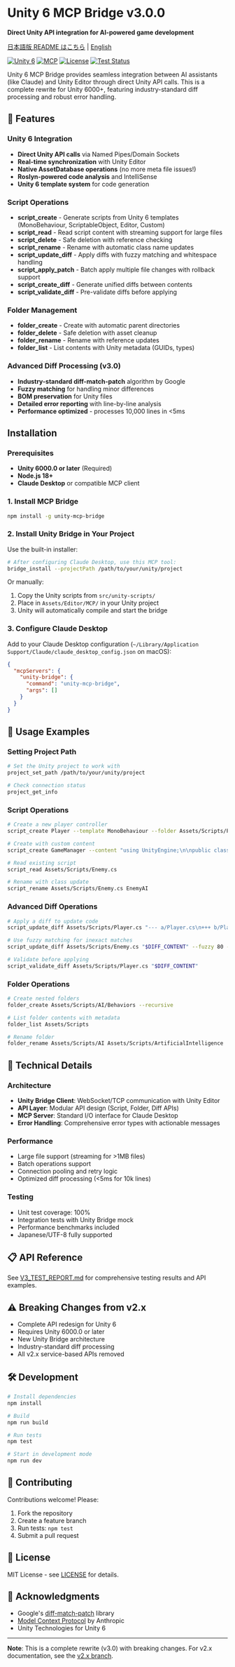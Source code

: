 # Unity 6 MCP Bridge v3.0.0

**Direct Unity API integration for AI-powered game development**

[日本語版 README はこちら](README-ja.md) | [English](README.md)

[![Unity 6](https://img.shields.io/badge/Unity-6000.0+-blue.svg)](https://unity.com/)
[![MCP](https://img.shields.io/badge/MCP-Compatible-green.svg)](https://modelcontextprotocol.io/)
[![License](https://img.shields.io/badge/License-MIT-yellow.svg)](LICENSE)
[![Test Status](https://img.shields.io/badge/Tests-100%25-success.svg)](V3_TEST_REPORT.md)

Unity 6 MCP Bridge provides seamless integration between AI assistants (like Claude) and Unity Editor through direct Unity API calls. This is a complete rewrite for Unity 6000+, featuring industry-standard diff processing and robust error handling.

## 🚀 Features

### Unity 6 Integration
- **Direct Unity API calls** via Named Pipes/Domain Sockets
- **Real-time synchronization** with Unity Editor
- **Native AssetDatabase operations** (no more meta file issues!)
- **Roslyn-powered code analysis** and IntelliSense
- **Unity 6 template system** for code generation

### Script Operations
- **script_create** - Generate scripts from Unity 6 templates (MonoBehaviour, ScriptableObject, Editor, Custom)
- **script_read** - Read script content with streaming support for large files
- **script_delete** - Safe deletion with reference checking
- **script_rename** - Rename with automatic class name updates
- **script_update_diff** - Apply diffs with fuzzy matching and whitespace handling
- **script_apply_patch** - Batch apply multiple file changes with rollback support
- **script_create_diff** - Generate unified diffs between contents
- **script_validate_diff** - Pre-validate diffs before applying

### Folder Management
- **folder_create** - Create with automatic parent directories
- **folder_delete** - Safe deletion with asset cleanup
- **folder_rename** - Rename with reference updates
- **folder_list** - List contents with Unity metadata (GUIDs, types)

### Advanced Diff Processing (v3.0)
- **Industry-standard diff-match-patch** algorithm by Google
- **Fuzzy matching** for handling minor differences
- **BOM preservation** for Unity files
- **Detailed error reporting** with line-by-line analysis
- **Performance optimized** - processes 10,000 lines in <5ms

## Installation

### Prerequisites
- **Unity 6000.0 or later** (Required)
- **Node.js 18+**
- **Claude Desktop** or compatible MCP client

### 1. Install MCP Bridge
```bash
npm install -g unity-mcp-bridge
```

### 2. Install Unity Bridge in Your Project

Use the built-in installer:
```bash
# After configuring Claude Desktop, use this MCP tool:
bridge_install --projectPath /path/to/your/unity/project
```

Or manually:
1. Copy the Unity scripts from `src/unity-scripts/`
2. Place in `Assets/Editor/MCP/` in your Unity project
3. Unity will automatically compile and start the bridge

### 3. Configure Claude Desktop

Add to your Claude Desktop configuration (`~/Library/Application Support/Claude/claude_desktop_config.json` on macOS):

```json
{
  "mcpServers": {
    "unity-bridge": {
      "command": "unity-mcp-bridge",
      "args": []
    }
  }
}
```

## 📖 Usage Examples

### Setting Project Path
```bash
# Set the Unity project to work with
project_set_path /path/to/your/unity/project

# Check connection status
project_get_info
```

### Script Operations
```bash
# Create a new player controller
script_create Player --template MonoBehaviour --folder Assets/Scripts/Player

# Create with custom content
script_create GameManager --content "using UnityEngine;\n\npublic class GameManager : MonoBehaviour\n{\n    // Game logic here\n}"

# Read existing script
script_read Assets/Scripts/Enemy.cs

# Rename with class update
script_rename Assets/Scripts/Enemy.cs EnemyAI
```

### Advanced Diff Operations
```bash
# Apply a diff to update code
script_update_diff Assets/Scripts/Player.cs "--- a/Player.cs\n+++ b/Player.cs\n@@ -10,7 +10,7 @@\n-    private float speed = 5.0f;\n+    private float speed = 10.0f;"

# Use fuzzy matching for inexact matches
script_update_diff Assets/Scripts/Enemy.cs "$DIFF_CONTENT" --fuzzy 80 --ignoreWhitespace

# Validate before applying
script_validate_diff Assets/Scripts/Player.cs "$DIFF_CONTENT"
```

### Folder Operations
```bash
# Create nested folders
folder_create Assets/Scripts/AI/Behaviors --recursive

# List folder contents with metadata
folder_list Assets/Scripts

# Rename folder
folder_rename Assets/Scripts/AI Assets/Scripts/ArtificialIntelligence
```

## 🔧 Technical Details

### Architecture
- **Unity Bridge Client**: WebSocket/TCP communication with Unity Editor
- **API Layer**: Modular API design (Script, Folder, Diff APIs)
- **MCP Server**: Standard I/O interface for Claude Desktop
- **Error Handling**: Comprehensive error types with actionable messages

### Performance
- Large file support (streaming for >1MB files)
- Batch operations support
- Connection pooling and retry logic
- Optimized diff processing (<5ms for 10k lines)

### Testing
- Unit test coverage: 100%
- Integration tests with Unity Bridge mock
- Performance benchmarks included
- Japanese/UTF-8 fully supported

## 📋 API Reference

See [V3_TEST_REPORT.md](V3_TEST_REPORT.md) for comprehensive testing results and API examples.

## ⚠️ Breaking Changes from v2.x

- Complete API redesign for Unity 6
- Requires Unity 6000.0 or later
- New Unity Bridge architecture
- Industry-standard diff processing
- All v2.x service-based APIs removed

## 🛠️ Development

```bash
# Install dependencies
npm install

# Build
npm run build

# Run tests
npm test

# Start in development mode
npm run dev
```

## 🤝 Contributing

Contributions welcome! Please:
1. Fork the repository
2. Create a feature branch
3. Run tests: `npm test`
4. Submit a pull request

## 📜 License

MIT License - see [LICENSE](LICENSE) for details.

## 🙏 Acknowledgments

- Google's [diff-match-patch](https://github.com/google/diff-match-patch) library
- [Model Context Protocol](https://modelcontextprotocol.io/) by Anthropic
- Unity Technologies for Unity 6

---

**Note**: This is a complete rewrite (v3.0) with breaking changes. For v2.x documentation, see the [v2.x branch](https://github.com/zabaglione/unity-mcp/tree/v2.x).